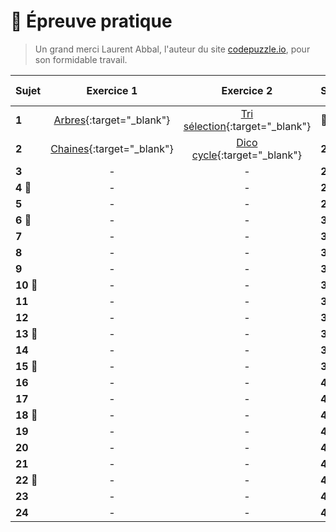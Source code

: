 # 📝 Épreuve pratique
> Un grand merci Laurent Abbal, l'auteur du site [codepuzzle.io](https://www.codepuzzle.io), pour son formidable travail.



| Sujet | Exercice 1 | Exercice 2 | Sujet | Exercice 1 | Exercice 2 |
|:-----|:----------:|:----------:|:-----|:----------:|:----------:|
| **1**     | [Arbres](https://www.codepuzzle.io/DH83G){:target="_blank"}                | [Tri sélection](https://www.codepuzzle.io/DH83G){:target="_blank"}         | **🎯 25** | - | - |
| **2**     | [Chaines](https://www.codepuzzle.io/DSXPQ){:target="_blank"}               | [Dico cycle](https://www.codepuzzle.io/DYZWR){:target="_blank"}            | **26** | - | - |
| **3**     | -               | -            | **27** | - | - |
| **4 🎯**     | -               | -         | **28 🎯** | - | - |
| **5**     | -               | -            | **29 🎯** | - | - |
| **6 🎯**      | -               | -        | **30** | - | - |
| **7**     | -               | -            | **31** | - | - |
| **8**     | -               | -            | **32 🎯** | - | - |
| **9**     | -               | -            | **33** | - | - |
| **10 🎯**    | -               | -         | **34 🎯** | - | - |
| **11**    | -               | -            | **35** | - | - |
| **12**    | -               | -            | **36** | - | - |
| **13 🎯**    | -               | -         | **37** | - | - |
| **14**     | -               | -           | **38 🎯** | - | - |
| **15 🎯**    | -               | -         | **39 🎯** | - | - |
| **16**   | -               | -             | **40** | - | - |
| **17**     | -               | -           | **41** | - | - |
| **18 🎯**     | -               | -        | **42** | - | - |
| **19**    | -               | -            | **43** | - | - |
| **20**    | -               | -            | **44 🎯** | - | - |
| **21**    | -               | -            | **45** | - | - |
| **22 🎯**    | -               | -         | **46** | - | - |
| **23**    | -               | -            | **47** | - | - |
| **24**    | -               | -            | **48** | - | - |



<!--
- ### [Épreuve pratique niveau première - Facile (1-9)](https://notebook.basthon.fr/?from=https://raw.githubusercontent.com/abrugiere/tnsi/main/_ressources/6.1_prat11.ipynb){:target="_blank"}  

- ### [Épreuve pratique niveau première - Intermédiaire (10-17)](https://notebook.basthon.fr/?from=https://raw.githubusercontent.com/abrugiere/tnsi/main/_ressources/6.2_prat12.ipynb){:target="_blank"}  
- ### [Épreuve pratique niveau première - Confirmé (18-)](https://notebook.basthon.fr/?from=https://raw.githubusercontent.com/abrugiere/tnsi/main/_ressources/6.3_prat13.ipynb){:target="_blank"}  

- ### [Épreuve pratique niveau terminale - Facile](https://notebook.basthon.fr/?from=https://raw.githubusercontent.com/abrugiere/tnsi/main/_ressources/6.4_pratT1.ipynb){:target="_blank"}  
- ### [Épreuve pratique niveau terminale - Intermédiaire](https://notebook.basthon.fr/?from=https://raw.githubusercontent.com/abrugiere/tnsi/main/_ressources/6.5_pratT2.ipynb){:target="_blank"}  
- ### [Épreuve pratique niveau terminale - Confirmé](https://notebook.basthon.fr/?from=https://raw.githubusercontent.com/abrugiere/tnsi/main/_ressources/6.6_pratT3.ipynb){:target="_blank"}  

- ### [L'essentiel de ce qu'il faut savoir et savoir faire](https://notebook.basthon.fr/?from=https://raw.githubusercontent.com/abrugiere/tnsi/main/_ressources/6.7_essentiel.ipynb){:target="_blank"}  




-->
